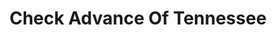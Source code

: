 ---
title: Check Advance Of Tennessee
slug: check-advance-of-tennessee
updated-on: '2024-05-30T13:44:31.749Z'
created-on: '2024-05-30T13:41:46.671Z'
published-on: '2024-05-30T13:54:32.469Z'
f_city-state-2:
- cms/city/cleveland-tn.md
- cms/city/ooltewah-tn.md
- cms/city/madisonville-tn.md
- cms/city/college-dale-tn.md
f_locations:
- cms/payday-loan/check-advance-of-tennessee-10408.md
- cms/payday-loan/check-advance-of-tennessee-10409.md
- cms/payday-loan/check-advance-of-tennessee-10410.md
- cms/payday-loan/check-advance-of-tennessee-10411.md
- cms/payday-loan/check-advance-of-tennessee-10412.md
- cms/payday-loan/check-advance-of-tennessee-10413.md
- cms/payday-loan/check-advance-of-tennessee-10414.md
- cms/payday-loan/check-advance-of-tennessee-10415.md
f_states:
- cms/state/tennessee.md
layout: '[company].html'
tags: company
---